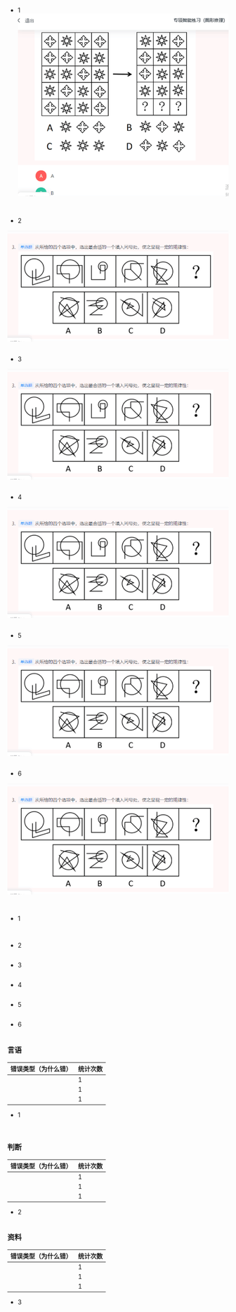 - 1
![111](../images3/40.png)

```


```

- 2

![111](../images3/41.png)

```

```
- 3

![111](../images3/41.png)

```

```
- 4

![111](../images3/41.png)

```

```
- 5

![111](../images3/41.png)

```

```
- 6

![111](../images3/41.png)

```

```

##

- 1


```


```

- 2



```

```
- 3



```

```
- 4



```

```
- 5


```

```
- 6


```

```


### 言语
|  错误类型（为什么错）   | 统计次数  |
|  ----  | ----  |
|   | 1 |
|  | 1 |
|   | 1 |

- 1


```


```
### 判断
|  错误类型（为什么错）   | 统计次数  |
|  ----  | ----  |
|   | 1 |
|  | 1 |
|   | 1 |

- 2



```

```
### 资料
|  错误类型（为什么错）   | 统计次数  |
|  ----  | ----  |
|   | 1 |
|  | 1 |
|   | 1 |

- 3



```

```
